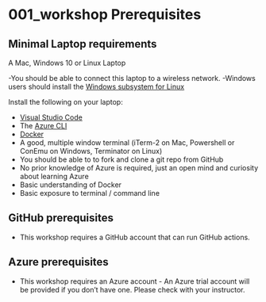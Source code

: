 # 001_workshop Prerequisites

## Minimal Laptop requirements

A Mac, Windows 10 or Linux Laptop 

-You should be able to connect this laptop to a wireless network.
-Windows users should install the [Windows subsystem for Linux](https://docs.microsoft.com/en-us/windows/wsl/about)

Install the following on your laptop:

- [Visual Studio Code](https://code.visualstudio.com/Download)
- The [Azure CLI](https://docs.microsoft.com/en-us/cli/azure/install-azure-cli?view=azure-cli-latest)
- [Docker](https://docs.docker.com/install/) 
- A good, multiple window terminal (iTerm-2 on Mac, Powershell or  ConEmu on Windows, Terminator on Linux)
- You should be able to to fork and clone a git repo from GitHub
- No prior knowledge of Azure is required, just an open mind and curiosity about learning Azure
- Basic understanding of Docker
- Basic exposure to terminal / command line

## GitHub prerequisites 

 - This workshop requires a GitHub account that can run GitHub actions.
 
## Azure prerequisites 

 - This workshop requires an Azure account - An Azure trial account will be provided if you don’t have one.  Please check with your instructor.

